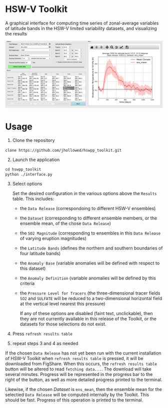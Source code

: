 # HSW-V Toolkit

A graphical interface for computing time series of zonal-average variables of latitude bands in the HSW-V limited variability datasets, and visualizing the results

![demo_screenshot](demo.png)

# Usage

1. Clone the repository
   
`clone https://github.com/jhollowed/hswpp_toolkit.git`
   
2. Launch the application

```
cd hswpp_toolkit
python ./interface.py
```

3. Select options

   Set the desired configuration in the various options above the `Results` table. This includes:

   - the `Data Release` (correspondoing to different HSW-V ensembles)
   - the `Dataset` (corresponding to different ensemble members, or the ensemble mean, of the chose `Data Release`)
   - the `SO2 Magnitude` (corresponding to ensembles in this `Data Release` of varying eruption magnitudes)
   - the `Latitude Bands` (defines the northern and southern boundaries of four latitude bands)
   - the `Anomaly Base` (variable anomalies will be defined with respect to this dataset)
   - the `Anomaly Definition` (variable anomalies will be defined by this criteria
   - the `Pressure Level for Tracers` (the three-dimensional tracer fields `SO2` and `SULFATE` will be reduced to a two-dimensional horizontal field at the vertical level nearest this pressure)
  
     If any of these options are disabled (faint text, unclickable), then they are not currently available in this release of the Toolkit, or the datasets for those selections do not exist.
  
4. Press `refresh results table`

5. repeat steps 3 and 4 as needed

If the chosen `Data Release` has not yet been run with the current installation of HSW-V Toolkit when `refresh results table` is pressed, it will be downloaded from FigShare. When this occurs, the `refresh results table` button will be altered to read `fetching data...`. The download will take several minutes. Progress will be represented in the progress bar to the right of the button, as well as more detailed progress printed to the terminal.

Likewise, if the chosen *Dataset* is `ens_mean`, then the ensemble mean for the selectied `Data Release` will be computed internally by the Toolkit. This should be fast. Progress of this operation is printed to the terminal.
